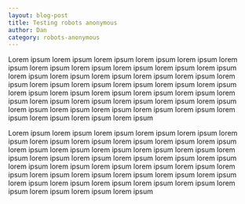 ```yaml
---
layout: blog-post
title: Testing robots anonymous
author: Dan
category: robots-anonymous
---
```


Lorem ipsum lorem ipsum lorem ipsum lorem ipsum lorem ipsum lorem ipsum
lorem ipsum lorem ipsum lorem ipsum lorem ipsum lorem ipsum lorem ipsum
lorem ipsum lorem ipsum lorem ipsum lorem ipsum lorem ipsum lorem ipsum
lorem ipsum lorem ipsum lorem ipsum lorem ipsum lorem ipsum lorem ipsum
lorem ipsum lorem ipsum lorem ipsum lorem ipsum lorem ipsum lorem ipsum
lorem ipsum lorem ipsum lorem ipsum lorem ipsum lorem ipsum lorem ipsum
lorem ipsum lorem ipsum lorem ipsum lorem ipsum lorem ipsum lorem ipsum

<!-- more -->

Lorem ipsum lorem ipsum lorem ipsum lorem ipsum lorem ipsum lorem ipsum
lorem ipsum lorem ipsum lorem ipsum lorem ipsum lorem ipsum lorem ipsum
lorem ipsum lorem ipsum lorem ipsum lorem ipsum lorem ipsum lorem ipsum
lorem ipsum lorem ipsum lorem ipsum lorem ipsum lorem ipsum lorem ipsum
lorem ipsum lorem ipsum lorem ipsum lorem ipsum lorem ipsum lorem ipsum
lorem ipsum lorem ipsum lorem ipsum lorem ipsum lorem ipsum lorem ipsum
lorem ipsum lorem ipsum lorem ipsum lorem ipsum lorem ipsum lorem ipsum
